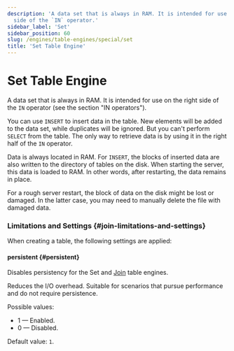 ```yaml
---
description: 'A data set that is always in RAM. It is intended for use on the right
  side of the `IN` operator.'
sidebar_label: 'Set'
sidebar_position: 60
slug: /engines/table-engines/special/set
title: 'Set Table Engine'
---
```


# Set Table Engine

A data set that is always in RAM. It is intended for use on the right side of the `IN` operator (see the section "IN operators").

You can use `INSERT` to insert data in the table. New elements will be added to the data set, while duplicates will be ignored.
But you can't perform `SELECT` from the table. The only way to retrieve data is by using it in the right half of the `IN` operator.

Data is always located in RAM. For `INSERT`, the blocks of inserted data are also written to the directory of tables on the disk. When starting the server, this data is loaded to RAM. In other words, after restarting, the data remains in place.

For a rough server restart, the block of data on the disk might be lost or damaged. In the latter case, you may need to manually delete the file with damaged data.

### Limitations and Settings {#join-limitations-and-settings}

When creating a table, the following settings are applied:

#### persistent {#persistent}

Disables persistency for the Set and [Join](/engines/table-engines/special/join) table engines.

Reduces the I/O overhead. Suitable for scenarios that pursue performance and do not require persistence.

Possible values:

- 1 — Enabled.
- 0 — Disabled.

Default value: `1`.

